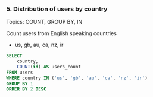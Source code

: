 ### 5. Distribution of users by country
Topics: COUNT, GROUP BY, IN

Count users from English speaking countries

- us, gb, au, ca, nz, ir

```sql
SELECT 
    country,
    COUNT(id) AS users_count
FROM users
WHERE country IN ('us', 'gb', 'au', 'ca', 'nz', 'ir')
GROUP BY 1
ORDER BY 2 DESC
```
